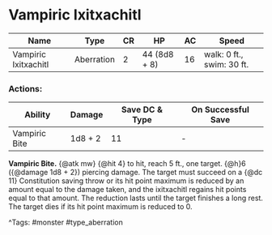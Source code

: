 # Vampiric Ixitxachitl

| Name | Type | CR | HP | AC | Speed |
|------|------|----|----|----|-------|
| Vampiric Ixitxachitl | Aberration | 2 | 44 (8d8 + 8) | 16 | walk: 0 ft., swim: 30 ft. |

### Actions:

| Ability | Damage | Save DC & Type | On Successful Save |
|---------|--------|----------------|--------------------|
| Vampiric Bite | 1d8 + 2 | 11 | - |


**Vampiric Bite.** {@atk mw} {@hit 4} to hit, reach 5 ft., one target. {@h}6 ({@damage 1d8 + 2}) piercing damage. The target must succeed on a {@dc 11} Constitution saving throw or its hit point maximum is reduced by an amount equal to the damage taken, and the ixitxachitl regains hit points equal to that amount. The reduction lasts until the target finishes a long rest. The target dies if its hit point maximum is reduced to 0.

^Tags: #monster #type_aberration